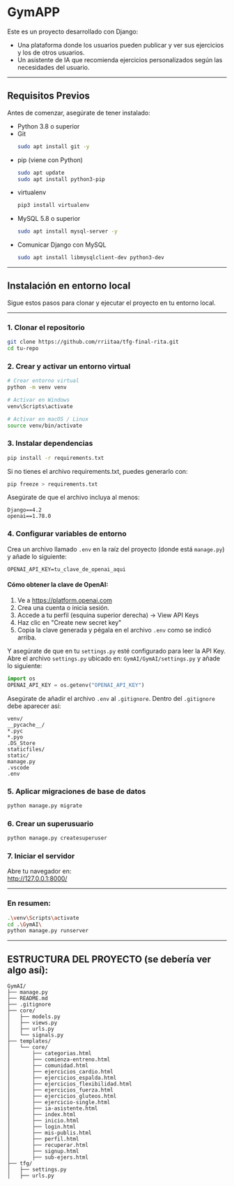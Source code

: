 
# GymAPP

Este es un proyecto desarrollado con Django:
- Una plataforma donde los usuarios pueden publicar y ver sus ejercicios y los de otros usuarios.
- Un asistente de IA que recomienda ejercicios personalizados según las necesidades del usuario.

---

## Requisitos Previos

Antes de comenzar, asegúrate de tener instalado:

- Python 3.8 o superior
- Git  
  ```bash
  sudo apt install git -y
  ```
- pip (viene con Python)  
  ```bash
  sudo apt update
  sudo apt install python3-pip
  ```
- virtualenv  
  ```bash
  pip3 install virtualenv
  ```
- MySQL 5.8 o superior  
  ```bash
  sudo apt install mysql-server -y
  ```
- Comunicar Django con MySQL  
  ```bash
  sudo apt install libmysqlclient-dev python3-dev
  ```

---

## Instalación en entorno local

Sigue estos pasos para clonar y ejecutar el proyecto en tu entorno local.

---

### 1. Clonar el repositorio

```bash
git clone https://github.com/rriitaa/tfg-final-rita.git
cd tu-repo
```

### 2. Crear y activar un entorno virtual

```bash
# Crear entorno virtual
python -m venv venv

# Activar en Windows
venv\Scripts\activate

# Activar en macOS / Linux
source venv/bin/activate
```

### 3. Instalar dependencias

```bash
pip install -r requirements.txt
```

Si no tienes el archivo requirements.txt, puedes generarlo con:

```bash
pip freeze > requirements.txt
```

Asegúrate de que el archivo incluya al menos:

```
Django==4.2
openai==1.78.0
```

### 4. Configurar variables de entorno

Crea un archivo llamado `.env` en la raíz del proyecto (donde está `manage.py`) y añade lo siguiente:

```
OPENAI_API_KEY=tu_clave_de_openai_aqui
```

#### Cómo obtener la clave de OpenAI:

1. Ve a https://platform.openai.com
2. Crea una cuenta o inicia sesión.
3. Accede a tu perfil (esquina superior derecha) → View API Keys
4. Haz clic en "Create new secret key"
5. Copia la clave generada y pégala en el archivo `.env` como se indicó arriba.

Y asegúrate de que en tu `settings.py` esté configurado para leer la API Key.  
Abre el archivo `settings.py` ubicado en: `GymAI/GymAI/settings.py` y añade lo siguiente:

```python
import os
OPENAI_API_KEY = os.getenv("OPENAI_API_KEY")
```

Asegúrate de añadir el archivo `.env` al `.gitignore`. Dentro del `.gitignore` debe aparecer así:

```
venv/
__pycache__/
*.pyc
*.pyo
.DS_Store
staticfiles/
static/
manage.py
.vscode
.env
```

### 5. Aplicar migraciones de base de datos

```bash
python manage.py migrate
```

### 6. Crear un superusuario

```bash
python manage.py createsuperuser
```

### 7. Iniciar el servidor

Abre tu navegador en:  
http://127.0.0.1:8000/

---

### En resumen:

```bash
.\venv\Scripts\activate
cd .\GymAI\
python manage.py runserver
```

---

## ESTRUCTURA DEL PROYECTO (se debería ver algo así):

```
GymAI/
├── manage.py
├── README.md
├── .gitignore
├── core/
│   ├── models.py
│   ├── views.py
│   ├── urls.py
│   └── signals.py
├── templates/
│   └── core/
│       ├── categorias.html
│       ├── comienza-entreno.html
│       ├── comunidad.html
│       ├── ejercicios_cardio.html
│       ├── ejercicios_espalda.html
│       ├── ejercicios_flexibilidad.html
│       ├── ejercicios_fuerza.html
│       ├── ejercicios_gluteos.html
│       ├── ejercicio-single.html
│       ├── ia-asistente.html
│       ├── index.html
│       ├── inicio.html
│       ├── login.html
│       ├── mis-publis.html
│       ├── perfil.html
│       ├── recuperar.html
│       ├── signup.html
│       ├── sub-ejers.html
├── tfg/
│   ├── settings.py
│   ├── urls.py
```


